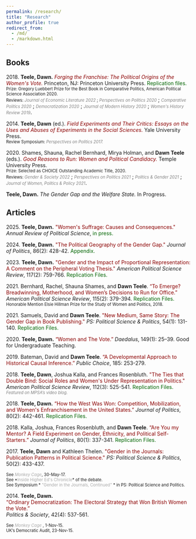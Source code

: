 ```yaml
---
permalink: /research/
title: "Research"
author_profile: true
redirect_from: 
  - /md/
  - /markdown.html
---
```




## Books

2018\. **Teele, Dawn.** *<a href="https://press.princeton.edu/books/hardcover/9780691180267/forging-the-franchise" 
style="color: darkred; text-decoration: none;" target="_blank" rel="noopener noreferrer">Forging the Franchise: The Political Origins of the Women's Vote.</a>* 
Princeton, NJ: Princeton University Press. 
<a href="https://dataverse.harvard.edu/dataset.xhtml?persistentId=doi:10.7910/DVN/JZYGRB" 
style="color: darkgreen; text-decoration: none;" target="_blank" rel="noopener noreferrer">Replication files.</a><br>
<span style="font-size: 0.8em;">Prize: Gregory Luebbert Prize for the Best Book in Comparative Politics, American Political Science Association 2020.</span><br>
<span style="font-size: 0.8em;">Reviews: *<a href="https://www.aeaweb.org/articles?id=10.1257/jel.20201567" 
style="color: gray; text-decoration: none;" target="_blank" rel="noopener noreferrer">Journal of Economic Literature 2022</a>* ; </span>
*<a href="https://www.cambridge.org/core/journals/perspectives-on-politics/article/abs/forging-the-franchise-the-political-origins-of-the-womens-vote-by-dawn-langan-teele-princeton-princeton-university-press-2018-240p-2995-cloth/52B49413677EF99E9351B11D393E64CF" 
style="color: gray; font-size: 0.8em; text-decoration: none;" target="_blank" rel="noopener noreferrer">Perspectives on Politics 2020</a>* ;
*<a href="https://www.jstor.org/stable/26907867" 
style="color: gray; font-size: 0.8em; text-decoration: none;" target="_blank" rel="noopener noreferrer">Comparative Politics 2020</a>* ;
*<a href="https://www.tandfonline.com/doi/full/10.1080/13510347.2019.1625890" 
style="color: gray; font-size: 0.8em; text-decoration: none;" target="_blank" rel="noopener noreferrer">Democratization 2020</a>* ;
*<a href="https://www.journals.uchicago.edu/doi/10.1086/709924" 
style="color: gray; font-size: 0.8em; text-decoration: none;" target="_blank" rel="noopener noreferrer">Journal of Modern History 2020</a>* ;
*<a href="https://www.tandfonline.com/doi/abs/10.1080/09612025.2019.1576290" 
style="color: gray; font-size: 0.8em; text-decoration: none;" target="_blank" rel="noopener noreferrer">Women's History Review 2019</a>*.

2014\. **Teele, Dawn** (ed.). *<a href="https://www.amazon.com/Field-Experiments-Their-Critics-Experimentation/dp/030016940X" 
style="color: darkred; text-decoration: none;" target="_blank" rel="noopener noreferrer">Field Experiments and Their Critics: Essays on the Uses and Abuses of Experiments in the Social Sciences.</a>* 
Yale University Press.<br>
<span style="font-size: 0.8em;">Review Symposium: </span>
*<a href="../files/perspectives_symposium.pdf" 
style="color: gray; font-size: 0.8em; text-decoration: none;" target="_blank" rel="noopener noreferrer">Perspectives on Politics 2017.</a>*

2020\. Shames, Shauna, Rachel Bernhard, Mirya Holman, and **Dawn Teele** (eds.). 
*<a href="https://tupress.temple.edu/books/good-reasons-to-run" 
style="color: darkred; text-decoration: none;" target="_blank" rel="noopener noreferrer">Good Reasons to Run: Women and Political Candidacy.</a>* 
Temple University Press.<br>
<span style="font-size: 0.8em;">Prize: Selected as CHOICE Outstanding Academic Title, 2020.</span><br>
<span style="font-size: 0.8em;">Reviews: </span>
*<a href="https://journals.sagepub.com/doi/abs/10.1177/08912432211061350?journalCode=gasa" 
style="color: gray; font-size: 0.8em; text-decoration: none;" target="_blank" rel="noopener noreferrer">Gender & Society 2022</a>* ;
*<a href="https://www.cambridge.org/core/journals/perspectives-on-politics/article/abs/good-reasons-to-run-women-and-political-candidacy-edited-by-shauna-l-shames-rachel-i-bernhard-mirya-r-holman-and-dawn-langan-teele-philadelphia-temple-university-press-2020-324p-10950-cloth-3795-paper/8A9ACCD5E2F1DD6270B1D362FC3D1AF0" 
style="color: gray; font-size: 0.8em; text-decoration: none;" target="_blank" rel="noopener noreferrer">Perspectives on Politics 2021</a>* ;
*<a href="https://www.cambridge.org/core/journals/politics-and-gender/article/abs/good-reasons-to-run-women-and-political-candidacy-edited-by-shauna-l-shames-rachel-i-bernhard-mirya-r-holman-and-dawn-langan-teele-philadelphia-temple-university-press-2020-334-pp-3795-paper/541659BE051882CF83B7B386132A71EA" 
style="color: gray; font-size: 0.8em; text-decoration: none;" target="_blank" rel="noopener noreferrer">Politics & Gender 2021</a>* ;
*<a href="https://www.tandfonline.com/doi/full/10.1080/1554477X.2021.1946317" 
style="color: gray; font-size: 0.8em; text-decoration: none;" target="_blank" rel="noopener noreferrer">Journal of Women, Politics & Policy 2021</a>*.

**Teele, Dawn.** *The Gender Gap and the Welfare State.* In Progress.


## Articles

2025\. **Teele, Dawn.** <a href="https://www.dropbox.com/scl/fi/wznnbwd9n1audgo9eka2b/Teele_ARPS_final.pdf?rlkey=f6hv6eak365pjofm7mry7am8q&e=1&dl=0" style="color: darkred; text-decoration: none;" target="_blank" rel="noopener noreferrer">"Women's Suffrage: Causes and Consequences."</a> *Annual Review of Political Science*, <a href="https://papers.ssrn.com/sol3/papers.cfm?abstract_id=5006038" style="color: darkgreen; text-decoration: none;" target="_blank" rel="noopener noreferrer">in press.</a>


2024\. **Teele, Dawn.** <a href="https://www.journals.uchicago.edu/doi/abs/10.1086/726953" style="color: darkred; text-decoration: none;" target="_blank" rel="noopener noreferrer">"The Political Geography of the Gender Gap."</a> *Journal of Politics*, 86(2): 428-42. <a href="../files/teele_2023_appendix_political_geography_gender_gap.pdf" style="color: darkgreen; text-decoration: none;" target="_blank" rel="noopener noreferrer">Appendix.</a>


2023\. **Teele, Dawn.** <a href="https://www.cambridge.org/core/journals/american-political-science-review/article/gender-and-the-influence-of-proportional-representation-a-comment-on-the-peripheral-voting-thesis/E1E2222EBD37505F9C432AB7B760636D" style="color: darkred; text-decoration: none;" target="_blank" rel="noopener noreferrer">"Gender and the Impact of Proportional Representation: A Comment on the Peripheral Voting Thesis."</a> *American Political Science Review*, 117(2): 759-766. <a href="https://dataverse.harvard.edu/dataset.xhtml?persistentId=doi:10.7910/DVN/QEUF67" style="color: darkgreen; text-decoration: none;" target="_blank" rel="noopener noreferrer">Replication Files.</a>


2021\. Bernhard, Rachel, Shauna Shames, and **Dawn Teele**. <a href="https://www.cambridge.org/core/journals/american-political-science-review/article/to-emerge-breadwinning-motherhood-and-womens-decisions-to-run-for-office/16CFA17A7101E03DEFB1363B9BA5080A" style="color: darkred; text-decoration: none;" target="_blank" rel="noopener noreferrer">“To Emerge? Breadwinning, Motherhood, and Women’s Decisions to Run for Office.”</a> *American Political Science Review*, 115(2): 379-394. <a href="https://dataverse.harvard.edu/dataset.xhtml?persistentId=doi:10.7910/DVN/S1EUAF" style="color: darkgreen; text-decoration: none;" target="_blank" rel="noopener noreferrer">Replication Files.</a><br>
<span style="font-size: 0.8em;">Honorable Mention Elsie Hillman Prize for the Study of Women and Politics, 2018. </span>


2021\. Samuels, David and **Dawn Teele**. <a href="https://www.cambridge.org/core/journals/ps-political-science-and-politics/article/new-medium-same-story-gender-gaps-in-book-publishing/CCE2C49F2E79729A603770AB905E202B" style="color: darkred; text-decoration: none;" target="_blank" rel="noopener noreferrer">"New Medium, Same Story: The Gender Gap in Book Publishing."</a> *PS: Political Science & Politics*, 54(1): 131-140. <a href="https://dataverse.harvard.edu/dataset.xhtml?persistentId=doi:10.7910/DVN/HN1I8Y" style="color: darkgreen; text-decoration: none;" target="_blank" rel="noopener noreferrer">Replication Files.</a>


2020\. **Teele, Dawn.** <a href="https://direct.mit.edu/daed/article/149/1/25/27300/Women-amp-the-Vote" style="color: darkred; text-decoration: none;" target="_blank" rel="noopener noreferrer">“Women and The Vote.”</a> *Daedalus*, 149(1): 25–39. Good for Undergraduate Teaching.


2019\. Bateman, David and **Dawn Teele**. <a href="https://link.springer.com/epdf/10.1007/s11127-019-00713-4?author_access_token=-HhrJtTq83odaZpoCLKol_e4RwlQNchNByi7wbcMAY5iKGgJ0KOzAAIG3EQuIkOU1025JRz9Tq5CUCiBx23we_Ms5H-mDcMzLKW2GsN2pnZw_5u4y6AcALTIYxG2WLoq3cjBDD8JKP1Wt87racabWA%3D%3D" style="color: darkred; text-decoration: none;" target="_blank" rel="noopener noreferrer">“A Developmental Approach to Historical Causal Inference.”</a> *Public Choice*, 185: 253-279. 


2018\. **Teele, Dawn**, Joshua Kalla, and Frances Rosenbluth. <a href="https://www.cambridge.org/core/journals/american-political-science-review/article/abs/ties-that-double-bind-social-roles-and-womens-underrepresentation-in-politics/617A9986FF59B8934BC300DA21984121" style="color: darkred; text-decoration: none;" target="_blank" rel="noopener noreferrer">"The Ties that Double Bind: Social Roles and Women's Under Representation in Politics."</a> *American Political Science Review*, 112(3): 525-541. <a href="https://dataverse.harvard.edu/dataset.xhtml?persistentId=doi:10.7910/DVN/FVCGHC" style="color: darkgreen; text-decoration: none;" target="_blank" rel="noopener noreferrer">Replication Files.</a><br>
*<a href="https://www.youtube.com/watch?v=94bczsS9iX0" style="color: gray; font-size: 0.8em; text-decoration: none;" target="_blank" rel="noopener noreferrer">Featured on MPSA’s video blog.</a>*


2018\. **Teele, Dawn.** <a href="https://www.journals.uchicago.edu/doi/abs/10.1086/696621" style="color: darkred; text-decoration: none;" target="_blank" rel="noopener noreferrer">“How the West Was Won: Competition, Mobilization, and Women's Enfranchisement in the United States.”</a> *Journal of Politics*, 80(2): 442-461. <a href="https://dataverse.harvard.edu/dataset.xhtml?persistentId=doi:10.7910/DVN/EVYI2H" style="color: darkgreen; text-decoration: none;" target="_blank" rel="noopener noreferrer">Replication Files.</a>


2018\. Kalla, Joshua, Frances Rosenbluth, and **Dawn Teele**. <a href="https://www.journals.uchicago.edu/doi/abs/10.1086/693984" style="color: darkred; text-decoration: none;" target="_blank" rel="noopener noreferrer">“Are You my Mentor? A Field Experiment on Gender, Ethnicity, and Political Self-Starters.”</a> *Journal of Politics*, 80(1): 337-341. <a href="https://dataverse.harvard.edu/dataset.xhtml?persistentId=doi:10.7910/DVN/URHLUO" style="color: darkgreen; text-decoration: none;" target="_blank" rel="noopener noreferrer">Replication Files.</a>


2017\. **Teele, Dawn** and Kathleen Thelen. 
<a href="https://www.cambridge.org/core/journals/ps-political-science-and-politics/article/gender-in-the-journals-publication-patterns-in-political-science/07452099DCDCBF378D233FF402C97DEA" 
   style="color: darkred; text-decoration: none;" target="_blank" rel="noopener noreferrer">
   "Gender in the Journals: Publication Patterns in Political Science."
</a> 
*PS: Political Science & Politics*, 50(2): 433-437.<br>
<div style="font-size: 0.8em;">
   See <em><a href="https://www.washingtonpost.com/news/monkey-cage/wp/2017/05/30/some-of-the-top-political-science-journals-are-biased-against-women-heres-the-evidence/" style="color: darkgray; text-decoration: none;" target="_blank" rel="noopener noreferrer">
Monkey Cage</a></em>, 30-May-17.<br>
   See *<a href="https://www.insidehighered.com/news/2018/06/12/study-editors-major-political-science-journals-demonstrate-no-systematic-bias" 
   style="color: darkgray; text-decoration: none;" target="_blank" rel="noopener noreferrer">Inside Higher Ed's Chronicle</a>* of the debate.<br>
   See Symposium *<a href="https://www.cambridge.org/core/journals/ps-political-science-and-politics/information/gender-in-the-journals-continued-evidence-from-five-political-science-journals" 
   style="color: darkgray; text-decoration: none;" target="_blank" rel="noopener noreferrer">
   "Gender in the Journals, Continued"
   </a>* in PS: Political Science and Politics.
</div>


2014\. **Teele, Dawn.**  
<a href="https://journals.sagepub.com/doi/full/10.1177/0032329214547343" 
   style="color: darkred; text-decoration: none;" target="_blank" rel="noopener noreferrer">
   “Ordinary Democratization: The Electoral Strategy that Won British Women the Vote.”
</a>  
*Politics & Society*, 42(4): 537-561.<br>
<div style="font-size: 0.8em;">
   See <em><a href="https://www.washingtonpost.com/news/monkey-cage/wp/2015/11/01/what-the-movie-suffragette-doesnt-tell-you-about-about-how-women-won-the-right-to-vote/?utm_term=.88075bd78d17" 
   style="color: darkgray; text-decoration: none;" target="_blank" rel="noopener noreferrer">
   Monkey Cage
   </a></em>, 1-Nov-15.<br>
   UK’s Democratic Audit, 23-Nov-15.
</div>

             
